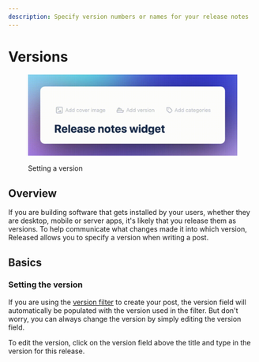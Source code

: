 ```yaml
---
description: Specify version numbers or names for your release notes
---
```


# Versions

<figure><img src="../../.gitbook/assets/Versions.gif" alt=""><figcaption><p>Setting a version</p></figcaption></figure>

## Overview

If you are building software that gets installed by your users, whether they are desktop, mobile or server apps, it's likely that you release them as versions. To help communicate what changes made it into which version, Released allows you to specify a version when writing a post.&#x20;

## Basics

### Setting the version

If you are using the [version filter](staging-area.md#filter) to create your post, the version field will automatically be populated with the version used in the filter. But don't worry, you can always change the version by simply editing the version field.&#x20;

To edit the version, click on the version field above the title and type in the version for this release.&#x20;
